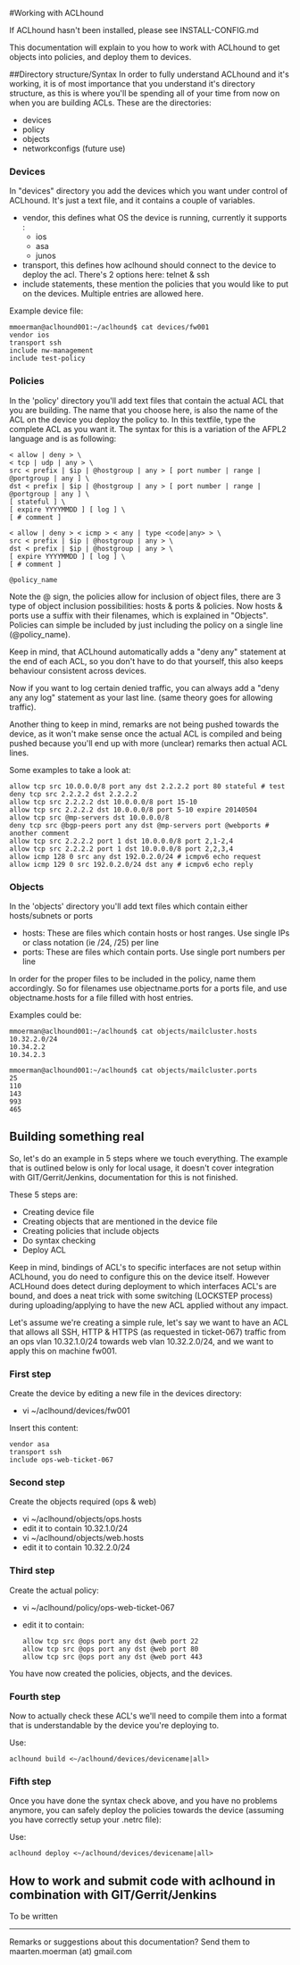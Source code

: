 #Working with ACLhound

If ACLhound hasn't been installed, please see INSTALL-CONFIG.md

This documentation will explain to you how to work with ACLhound to get objects into policies, and deploy them to devices.

##Directory structure/Syntax</span>
In order to fully understand ACLhound and it's working, it is of most importance that you understand it's directory structure, as this is where you'll be spending all of your time from now on when you are building ACLs. These are the directories:

*   devices
*   policy
*   objects
*   networkconfigs (future use)

### Devices

In &quot;devices&quot; directory you add the devices which you want under control of ACLhound. It's just a text file, and it contains a couple of variables.

*   vendor, this defines what OS the device is running, currently it supports : 
    * ios
    * asa
    * junos
*   transport, this defines how aclhound should connect to the device to deploy the acl. There's 2 options here: telnet &amp; ssh
*   include statements, these mention the policies that you would like to put on the devices. Multiple entries are allowed here.

Example device file:

	mmoerman@aclhound001:~/aclhound$ cat devices/fw001
	vendor ios
	transport ssh
	include nw-management
	include test-policy


### Policies

In the 'policy' directory you'll add text files that contain the actual ACL that you are building. The name that you choose here, is also the name of the ACL on the device you deploy the policy to. In this textfile, type the complete ACL as you want it. The syntax for this is a variation of the AFPL2 language and is as following:


	< allow | deny > \
	< tcp | udp | any > \
	src < prefix | $ip | @hostgroup | any > [ port number | range | @portgroup | any ] \
	dst < prefix | $ip | @hostgroup | any > [ port number | range | @portgroup | any ] \
	[ stateful ] \
	[ expire YYYYMMDD ] [ log ] \
	[ # comment ]

	< allow | deny > < icmp > < any | type <code|any> > \ 
	src < prefix | $ip | @hostgroup | any > \
	dst < prefix | $ip | @hostgroup | any > \
	[ expire YYYYMMDD ] [ log ] \
	[ # comment ]
	
	@policy_name

Note the @ sign, the policies allow for inclusion of object files, there are 3 type of object inclusion possibilities: hosts &amp; ports & policies. Now hosts & ports use a suffix with their filenames, which is explained in &quot;Objects&quot;. Policies can simple be included by just including the policy on a single line (@policy_name).

Keep in mind, that ACLhound automatically adds a &quot;deny any&quot; statement at the end of each ACL, so you don't have to do that yourself, this also keeps behaviour consistent across devices. 

Now if you want to log certain denied traffic, you can always add a &quot;deny any any log&quot; statement as your last line. (same theory goes for allowing traffic). 

Another thing to keep in mind, remarks are not being pushed towards the device, as it won't make sense once the actual ACL is compiled and being pushed because you'll end up with more (unclear) remarks then actual ACL lines.

Some examples to take a look at:

	allow tcp src 10.0.0.0/8 port any dst 2.2.2.2 port 80 stateful # test
	deny tcp src 2.2.2.2 dst 2.2.2.2
	allow tcp src 2.2.2.2 dst 10.0.0.0/8 port 15-10
	allow tcp src 2.2.2.2 dst 10.0.0.0/8 port 5-10 expire 20140504
	allow tcp src @mp-servers dst 10.0.0.0/8
	deny tcp src @bgp-peers port any dst @mp-servers port @webports # another comment
	allow tcp src 2.2.2.2 port 1 dst 10.0.0.0/8 port 2,1-2,4
	allow tcp src 2.2.2.2 port 1 dst 10.0.0.0/8 port 2,2,3,4
	allow icmp 128 0 src any dst 192.0.2.0/24 # icmpv6 echo request
	allow icmp 129 0 src 192.0.2.0/24 dst any # icmpv6 echo reply



### Objects

In the 'objects' directory you'll add text files which contain either hosts/subnets or ports

*   hosts: These are files which contain hosts or host ranges. Use single IPs or class notation (ie /24, /25) per line
*   ports: These are files which contain ports. Use single port numbers per line

In order for the proper files to be included in the policy, name them accordingly. So for filenames use objectname.ports for a ports file, and use objectname.hosts for a file filled with host entries.

Examples could be:

	mmoerman@aclhound001:~/aclhound$ cat objects/mailcluster.hosts
	10.32.2.0/24
	10.34.2.2
	10.34.2.3
	
	mmoerman@aclhound001:~/aclhound$ cat objects/mailcluster.ports
	25
	110
	143
	993
	465

## Building something real

So, let's do an example in 5 steps where we touch everything. The example that is outlined below is only for local usage, it doesn't cover integration with GIT/Gerrit/Jenkins, documentation for this is not finished.

These 5 steps are:

*   Creating device file
*   Creating objects that are mentioned in the device file
*   Creating policies that include objects
*   Do syntax checking
*   Deploy ACL

Keep in mind, bindings of ACL's to specific interfaces are not setup within ACLhound, you do need to configure this on the device itself. However ACLHound does detect during deployment to which interfaces ACL's are bound, and does a neat trick with some switching (LOCKSTEP process) during uploading/applying to have the new ACL applied without any impact.

Let's assume we're creating a simple rule, let's say we want to have an ACL that allows all SSH, HTTP &amp; HTTPS (as requested in ticket-067) traffic from an ops vlan 10.32.1.0/24 towards web vlan 10.32.2.0/24, and we want to apply this on machine fw001.

### **First step**

Create the device by editing a new file in the devices directory:

*   vi ~/aclhound/devices/fw001

Insert this content:

	vendor asa
	transport ssh
	include ops-web-ticket-067

### **Second step**

Create the objects required (ops &amp; web)

*   vi ~/aclhound/objects/ops.hosts
*   edit it to contain 10.32.1.0/24
*   vi ~/aclhound/objects/web.hosts
*   edit it to contain 10.32.2.0/24

### **Third step**

Create the actual policy:

*   vi ~/aclhound/policy/ops-web-ticket-067
*   edit it to contain:

		allow tcp src @ops port any dst @web port 22
		allow tcp src @ops port any dst @web port 80
		allow tcp src @ops port any dst @web port 443

You have now created the policies, objects, and the devices.


### **Fourth step**

Now to actually check these ACL's we'll need to compile them into a format that is understandable by the device you're deploying to.

Use:

	aclhound build <~/aclhound/devices/devicename|all>
	
### **Fifth step**

Once you have done the syntax check above, and you have no problems anymore, you can safely deploy the policies towards the device (assuming you have correctly setup your .netrc file):

Use:

	aclhound deploy <~/aclhound/devices/devicename|all>

## How to work and submit code with aclhound in combination with GIT/Gerrit/Jenkins

To be written

* * *

Remarks or suggestions about this documentation? Send them to maarten.moerman (at) gmail.com
